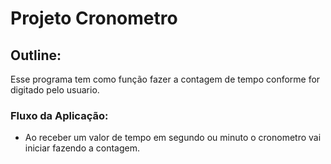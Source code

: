 # Projeto Cronometro

## Outline:
Esse programa tem como função fazer a contagem de tempo conforme for digitado pelo usuario.

### Fluxo da Aplicação:
* Ao receber um valor de tempo em segundo ou minuto o cronometro vai iniciar fazendo a contagem.
